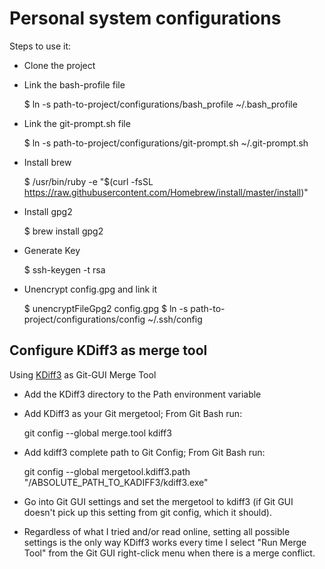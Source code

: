 # Personal system configurations

Steps to use it:
* Clone the project
* Link the bash-profile file

    $ ln -s path-to-project/configurations/bash_profile ~/.bash_profile

* Link the git-prompt.sh file

    $ ln -s path-to-project/configurations/git-prompt.sh ~/.git-prompt.sh

* Install brew

    $ /usr/bin/ruby -e "$(curl -fsSL https://raw.githubusercontent.com/Homebrew/install/master/install)"

* Install gpg2

    $ brew install gpg2

* Generate Key

    $ ssh-keygen -t rsa

* Unencrypt config.gpg and link it

    $ unencryptFileGpg2 config.gpg
    $ ln -s path-to-project/configurations/config ~/.ssh/config

## Configure KDiff3 as merge tool
Using [KDiff3](http://kdiff3.sourceforge.net) as Git-GUI Merge Tool
 * Add the KDiff3 directory to the Path environment variable
 * Add KDiff3 as your Git mergetool; From Git Bash run:
 
     git config --global merge.tool kdiff3

 * Add kdiff3 complete path to Git Config; From Git Bash run:
 
     git config --global mergetool.kdiff3.path "/ABSOLUTE_PATH_TO_KADIFF3/kdiff3.exe"

 * Go into Git GUI settings and set the mergetool to kdiff3 (if Git GUI doesn't pick up this setting from git config, which it should).
 * Regardless of what I tried and/or read online, setting all possible settings is the only way KDiff3 works every time I select "Run Merge Tool" from the Git GUI right-click menu when there is a merge conflict.

